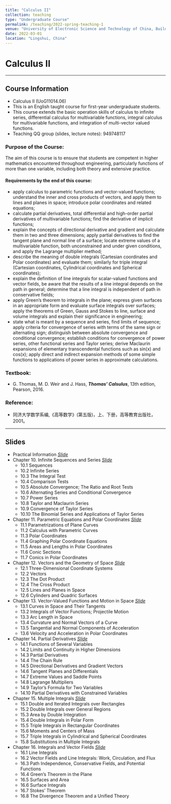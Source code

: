 ```yaml
---
title: "Calculus II"
collection: teaching
type: "Undergraduate Course"
permalink: /teaching/2022-spring-teaching-1
venue: "University of Electronic Science and Technology of China, Building"
date: 2022-03-01
location: "Lingshui, China"
---
```


 
# Calculus II

***
## Course Information
* Calculus II (UoG11014.06)
* This is an English taught course for first-year undergraduate students.
* This course extends the basic operation skills of calculus to infinite series, differential calculus for multivariable functions, integral calculus for multivariable functions, and integration of multi-vector valued functions.
* Teaching QQ group (slides, lecture notes): 949748117 


### Purpose of the Course:
The aim of this course is to ensure that students are competent in higher mathematics encountered throughout engineering, particularly functions of more than one variable, including both theory and extensive practice.


#### Requirements by the end of this course:
* apply calculus to parametric functions and vector-valued functions; understand the inner and cross products of vectors, and apply them to lines and planes in space; introduce polar coordinates and related equations;
* calculate partial derivatives, total differential and high-order partial derivatives of multivariable functions; find the derivative of implicit functions;
* explain the concepts of directional derivative and gradient and calculate them in two and three dimensions; apply partial derivatives to find the tangent plane and normal line of a surface; locate extreme values of a multivariable function, both unconstrained and under given conditions, and apply the Lagrange multiplier method;
* describe the meaning of double integrals (Cartesian coordinates and Polar coordinates) and evaluate them; similarly for triple integral (Cartesian coordinates, Cylindrical coordinates and Spherical coordinates);
* explain the definition of line integrals for scalar-valued functions and vector fields, be aware that the results of a line integral depends on the path in general; determine that a line integral is independent of path in conservative fields;
* apply Green’s theorem to integrals in the plane; express given surfaces in an appropriate form and evaluate surface integrals over surfaces; apply the theorems of Green, Gauss and Stokes to line, surface and volume integrals and explain their significance in engineering;
* state what is meant by a sequence and series, find limits of sequence; apply criteria for convergence of series with terms of the same sign or alternating sign; distinguish between absolute convergence and conditional convergence; establish conditions for convergence of power series, other functional series and Taylor series; derive Maclaurin expansions of elementary transcendental functions such as sin(x) and cos(x); apply direct and indirect expansion methods of some simple functions to applications of power series in approximate calculations.




### Textbook:  
* G. Thomas, M. D. Weir and J. Hass, _**Thomas' Calsulus**_, 13th edition,  Pearson, 2016. 

### Reference:
* 同济大学数学系编,《高等数学》(第五版)，上、下册，高等教育出版社，2001。


***
## Slides
* Practical Information [_Slide_](http://xiaozhouli.com/resources/Cal2022/Calculus-II.pdf)
* Chapter 10.  Infinite Sequences and Series [_Slide_](http://xiaozhouli.com/resources/Cal2022/10.Infinite-Sequences-and-Series.pdf)
	- 10.1 Sequences 
	- 10.2 Infinite Series 
	- 10.3 The Integral Test 
	- 10.4 Comparison Tests 
	- 10.5 Absolute Convergence; The Ratio and Root Tests 
	- 10.6 Alternating Series and Conditional Convergence
	- 10.7 Power Series 
	- 10.8 Taylor and Maclaurin Series
	- 10.9 Convergence of Taylor Series
	- 10.10 The Binomial Series and Applications of Taylor Series 
* Chapter 11.  Parametric Equations and Polar Coordinates [_Slide_](http://xiaozhouli.com/resources/Cal2022/11.Parametric-Equations-and-Polar-Coordinates.pdf)
	- 11.1 Parametrizations of Plane Curves 
	- 11.2 Calculus with Parametric Curves 
	- 11.3 Polar Coordinates 
	- 11.4 Graphing Polar Coordinate Equations
	- 11.5 Areas and Lengths in Polar Coordinates
	- 11.6 Conic Sections
	- 11.7 Conics in Polar Coordinates 
* Chapter 12.  Vectors and the Geometry of Space [_Slide_](http://xiaozhouli.com/resources/Cal2022/12.Vectors-and-the-Geometry-of-Space.pdf)
	- 12.1 Three-Dimensional Coordinate Systems 
	- 12.2 Vectors 
	- 12.3 The Dot Product 
	- 12.4 The Cross Product 
	- 12.5 Lines and Planes in Space 
	- 12.6 Cylinders and Quadric Surfaces 
* Chapter 13.  Vector-Valued Functions and Motion in Space [_Slide_](http://xiaozhouli.com/resources/Cal2022/13.Vector-Valued-Functions-and-Motion-in-Space.pdf)
	- 13.1 Curves in Space and Their Tangents 
	- 13.2 Integrals of Vector Functions; Projectile Motion 
	- 13.3 Arc Length in Space 
	- 13.4 Curvature and Normal Vectors of a Curve 
	- 13.5 Tangential and Normal Components of Acceleration 
	- 13.6 Velocity and Acceleration in Polar Coordinates 
* Chapter 14.  Partial Derivatives [_Slide_](http://xiaozhouli.com/resources/Cal2022/14.Partial-Derivatives.pdf)
	- 14.1 Functions of Several Variables 
	- 14.2 Limits and Continuity in Higher Dimensions 
	- 14.3 Partial Derivatives 
	- 14.4 The Chain Rule 
	- 14.5 Directional Derivatives and Gradient Vectors 
	- 14.6 Tangent Planes and Differentials 
	- 14.7 Extreme Values and Saddle Points
	- 14.8 Lagrange Multipliers 
	- 14.9 Taylor’s Formula for Two Variables 
	- 14.10 Partial Derivatives with Constrained Variables 
* Chapter 15.  Multiple Integrals [_Slide_](http://xiaozhouli.com/resources/Cal2022/15.Multiple-Integrals.pdf)
	- 15.1 Double and Iterated Integrals over Rectangles 
	- 15.2 Double Integrals over General Regions 
	- 15.3 Area by Double Integration 
	- 15.4 Double Integrals in Polar Form 
	- 15.5 Triple Integrals in Rectangular Coordinates 
	- 15.6 Moments and Centers of Mass 
	- 15.7 Triple Integrals in Cylindrical and Spherical Coordinates 
	- 15.8 Substitutions in Multiple Integrals 
* Chapter 16.  Integrals and Vector Fields [_Slide_](http://xiaozhouli.com/resources/Cal2022/16.Integration-in-Vector-Fields.pdf)
	- 16.1 Line Integrals 
	- 16.2 Vector Fields and Line Integrals: Work, Circulation, and Flux 
	- 16.3 Path Independence, Conservative Fields, and Potential Functions 
	- 16.4 Green’s Theorem in the Plane 
	- 16.5 Surfaces and Area 
	- 16.6 Surface Integrals 
	- 16.7 Stokes’ Theorem 
	- 16.8 The Divergence Theorem and a Unified Theory 